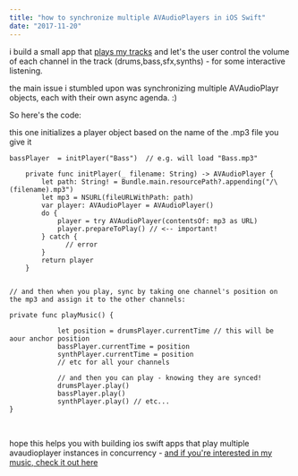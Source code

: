 ```yaml
---
title: "how to synchronize multiple AVAudioPlayers in iOS Swift"
date: "2017-11-20"
---
```


i build a small app that [plays my tracks](http://www.xorcoremusic.com) and let's the user control the volume of each channel in the track (drums,bass,sfx,synths) - for some interactive listening.

the main issue i stumbled upon was synchronizing multiple AVAudioPlayr objects, each with their own async agenda. :)

So here's the code:

this one initializes a player object based on the name of the .mp3 file you give it

```
bassPlayer  = initPlayer("Bass")  // e.g. will load "Bass.mp3"
```

```
    private func initPlayer(_ filename: String) -> AVAudioPlayer {
        let path: String! = Bundle.main.resourcePath?.appending("/\(filename).mp3")
        let mp3 = NSURL(fileURLWithPath: path)
        var player: AVAudioPlayer = AVAudioPlayer()
        do {
            player = try AVAudioPlayer(contentsOf: mp3 as URL)
            player.prepareToPlay() // <-- important!
        } catch {
              // error
        }
        return player
    }


// and then when you play, sync by taking one channel's position on the mp3 and assign it to the other channels:

private func playMusic() {

            let position = drumsPlayer.currentTime // this will be aour anchor position
            bassPlayer.currentTime = position
            synthPlayer.currentTime = position
            // etc for all your channels
            
            // and then you can play - knowing they are synced!
            drumsPlayer.play()
            bassPlayer.play()
            synthPlayer.play() // etc...
}
```

 

hope this helps you with building ios swift apps that play multiple avaudioplayer instances in concurrency - [and if you're interested in my music, check it out here](http://www.xorcoremusic.com)

